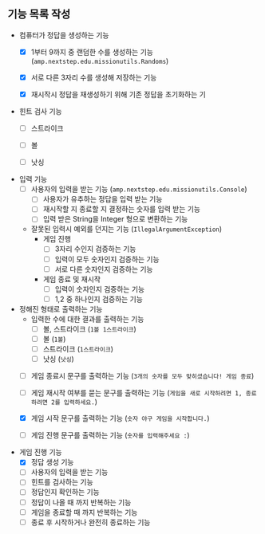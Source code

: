 ## 기능 목록 작성

- 컴퓨터가 정답을 생성하는 기능
    - [x] 1부터 9까지 중 랜덤한 수를 생성하는 기능 (`amp.nextstep.edu.missionutils.Randoms`)
    - [x] 서로 다른 3자리 수를 생성해 저장하는 기능
    - [x] 재시작시 정답을 재생성하기 위해 기존 정답을 초기화하는 기 


- 힌트 검사 기능
    - [ ] 스트라이크
    - [ ] 볼
    - [ ] 낫싱


- 입력 기능
    - [ ] 사용자의 입력을 받는 기능 (`amp.nextstep.edu.missionutils.Console`)
        - [ ] 사용자가 유추하는 정답을 입력 받는 기능
        - [ ] 재시작할 지 종료할 지 결정하는 숫자를 입력 받는 기능
        - [ ] 입력 받은 String을 Integer 형으로 변환하는 기능
    - 잘못된 입력시 예외를 던지는 기능 (`IllegalArgumentException`)
        - 게임 진행
            - [ ] 3자리 수인지 검증하는 기능
            - [ ] 입력이 모두 숫자인지 검증하는 기능
            - [ ] 서로 다른 숫자인지 검증하는 기능
        - 게임 종료 및 재시작
            - [ ] 입력이 숫자인지 검증하는 기능
            - [ ] 1,2 중 하나인지 검증하는 기능
- 정해진 형태로 출력하는 기능
  - 입력한 수에 대한 결과를 출력하는 기능
      - [ ] 볼, 스트라이크 (`1볼 1스트라이크`)
      - [ ] 볼 (`1볼`)
      - [ ] 스트라이크 (`1스트라이크`)
      - [ ] 낫싱 (`낫싱`)
  - [ ] 게임 종료시 문구를 출력하는 기능 (`3개의 숫자를 모두 맞히셨습니다! 게임 종료`)
  - [ ] 게임 재시작 여부를 묻는 문구를 출력하는 기능 (`게임을 새로 시작하려면 1, 종료하려면 2를 입력하세요.`)
  - [x] 게임 시작 문구를 출력하는 기능 (`숫자 야구 게임을 시작합니다.`)
  - [ ] 게임 진행 문구를 출력하는 기능 (`숫자를 입력해주세요 :`)


- 게임 진행 기능
    - [x] 정답 생성 기능
    - [ ] 사용자의 입력을 받는 기능
    - [ ] 힌트를 검사하는 기능
    - [ ] 정답인지 확인하는 기능
    - [ ] 정답이 나올 때 까지 반복하는 기능
    - [ ] 게임을 종료할 때 까지 반복하는 기능
    - [ ] 종료 후 시작하거나 완전히 종료하는 기능
